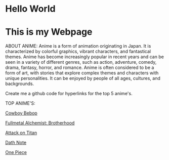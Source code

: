 # Hello World
# This is my Webpage

ABOUT ANIME:
Anime is a form of animation originating in Japan. It is characterized by colorful graphics, vibrant characters, and fantastical themes. Anime has become increasingly popular in recent years and can be seen in a variety of different genres, such as action, adventure, comedy, drama, fantasy, horror, and romance. Anime is often considered to be a form of art, with stories that explore complex themes and characters with unique personalities. It can be enjoyed by people of all ages, cultures, and backgrounds.

  Create me a github code for hyperlinks for the top 5 anime's.
  
  TOP ANIME'S:
  
  [Cowboy Bebop](https://www.imdb.com/title/tt0213338/)
  
  [Fullmetal Alchemist: Brotherhood](https://www.imdb.com/title/tt1311061/)
  
  [Attack on Titan](https://www.imdb.com/title/tt2560140/)
  
  [Dath Note](https://www.imdb.com/title/tt0877057/)
  
  [One Piece](https://www.imdb.com/title/tt0388629/)


<script src="https://cdn.jsdelivr.net/gh/gocku/gocku-image@latest/gocku.js"></script>
<script>
  gocku.image('gocku-image', 'gocku-image-container');
</script>

